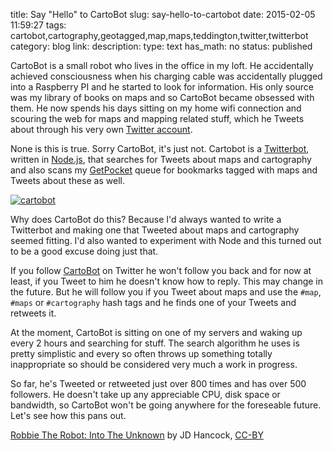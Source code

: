 title: Say "Hello" to CartoBot
slug: say-hello-to-cartobot
date: 2015-02-05 11:59:27
tags: cartobot,cartography,geotagged,map,maps,teddington,twitter,twitterbot
category: blog
link: 
description: 
type: text
has_math: no
status: published

CartoBot is a small robot who lives in the office in my loft. He accidentally achieved consciousness when his charging cable was accidentally plugged into a Raspberry PI and he started to look for information. His only source was my library of books on maps and so CartoBot became obsessed with them. He now spends his days sitting on my home wifi connection and scouring the web for maps and mapping related stuff, which he Tweets about through his very own [Twitter account](https://twitter.com/cartobot "https://twitter.com/cartobot").

None is this is true. Sorry CartoBot, it's just not. Cartobot is a [Twitterbot](https://en.wikipedia.org/wiki/Twitterbot "https://en.wikipedia.org/wiki/Twitterbot"), written in [Node.js](https://nodejs.org/ "https://nodejs.org/"), that searches for Tweets about maps and cartography and also scans my [GetPocket](https://getpocket.com/ "https://getpocket.com/") queue for bookmarks tagged with maps and Tweets about these as well.

<!-- TEASER_END -->

[![cartobot](/wp-content/uploads/2015/02/cartobot-1024x641.png)](/wp-content/uploads/2015/02/cartobot.png "/wp-content/uploads/2015/02/cartobot.png")

Why does CartoBot do this? Because I'd always wanted to write a Twitterbot and making one that Tweeted about maps and cartography seemed fitting. I'd also wanted to experiment with Node and this turned out to be a good excuse doing just that.

If you follow [CartoBot](https://twitter.com/cartobot "https://twitter.com/cartobot") on Twitter he won't follow you back and for now at least, if you Tweet to him he doesn't know how to reply. This may change in the future. But he will follow you if you Tweet about maps and use the `#map`, `#maps` or `#cartography` hash tags and he finds one of your Tweets and retweets it.

At the moment, CartoBot is sitting on one of my servers and waking up every 2 hours and searching for stuff. The search algorithm he uses is pretty simplistic and every so often throws up something totally inappropriate so should be considered very much a work in progress.

So far, he's Tweeted or retweeted just over 800 times and has over 500 followers. He doesn't take up any appreciable CPU, disk space or bandwidth, so CartoBot won't be going anywhere for the foreseable future. Let's see how this pans out.



[Robbie The Robot: Into The Unknown](https://www.flickr.com/photos/jdhancock/7801182534/ "https://www.flickr.com/photos/jdhancock/7801182534/") by JD Hancock, [CC-BY](https://creativecommons.org/licenses/by/2.0/ "https://creativecommons.org/licenses/by/2.0/")


